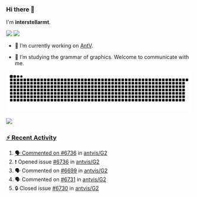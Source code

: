 ### Hi there 👋

I'm **interstellarmt**.

[![](https://img.shields.io/endpoint?url=https://awards.antv.vision/interstellarmt-g2-contributor.json)](https://github.com/antvis/g2)
[![](https://img.shields.io/endpoint?url=https://awards.antv.vision/interstellarmt-gpt-vis-contributor.json)](https://github.com/antvis/gpt-vis)

- 🔭 I’m currently working on [AntV](https://github.com/antvis).

- 📖 I’m studying the grammar of graphics. Welcome to communicate with me.

![](https://raw.githubusercontent.com/interstellarmt/interstellarmt/refs/heads/output/github-contribution-grid-snake.svg)
<div>
  <a href="https://github.com/interstellarmt">
  <img height="180em" src="https://github-readme-stats-eight-theta.vercel.app/api?username=interstellarmt&show_icons=true&include_all_commits=true&count_private=true&theme=tokyonight"/>
</div>
    
### :zap: Recent Activity

<!--START_SECTION:activity-->
1. 🗣 Commented on [#6736](https://github.com/antvis/G2/issues/6736#issuecomment-2774572285) in [antvis/G2](https://github.com/antvis/G2)
2. ❗ Opened issue [#6736](https://github.com/antvis/G2/issues/6736) in [antvis/G2](https://github.com/antvis/G2)
3. 🗣 Commented on [#6699](https://github.com/antvis/G2/issues/6699#issuecomment-2771405448) in [antvis/G2](https://github.com/antvis/G2)
4. 🗣 Commented on [#6731](https://github.com/antvis/G2/issues/6731#issuecomment-2771273708) in [antvis/G2](https://github.com/antvis/G2)
5. 🔒 Closed issue [#6730](https://github.com/antvis/G2/issues/6730) in [antvis/G2](https://github.com/antvis/G2)
<!--END_SECTION:activity-->

